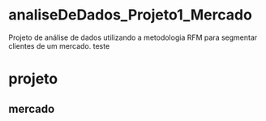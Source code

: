 # analiseDeDados_Projeto1_Mercado
Projeto de análise de dados utilizando a metodologia RFM para segmentar clientes de um mercado.
 teste 
 # projeto 
 ##  mercado 

